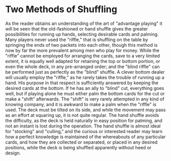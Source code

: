 # Two Methods of Shuffling

As the reader obtains an understanding of the art of "advantage playing" it will be seen that the old-fashioned or hand shuffle gives the greater possibilities for running up hands, selecting desirable cards and palming. Many players never used the "riffle," that is shuffling on the table by springing the ends of two packets into each other, though this method is now by far the more prevalent among men who play for money. While the "riffle" cannot be employed for arranging the cards, save to a very limited extent, it is equally well adapted for retaining the top or bottom portion, or even the whole deck, in any pre-arranged order; and the "blind riffle" can be performed just as perfectly as the "blind" shuffle. A clever bottom dealer will usually employ the "riffle," as he rarely takes the trouble of running up a hand. His purpose in that respect is sufficiently answered by keeping the desired cards at the bottom. If he has an ally to "blind" cut, everything goes well, but if playing alone he must either palm the bottom cards for the cut or make a "shift" afterwards. The "shift" is very rarely attempted in any kind of knowing company, and it is awkward to make a palm when the "riffle" is used. The deck must be tilted on its side, and while the movement may pass as an effort at squaring up, it is not quite regular. The hand shuffle avoids the difficulty, as the deck is held naturally in easy position for palming, and not an instant is lost during the operation. The hand shuffle is almost ideal for "stocking" and "culling," and the curious or interested reader may learn how a perfect knowledge is maintained of the whereabouts of any particular cards, and how they are collected or separated, or placed in any desired positions, while the deck is being shuffled apparently without heed or design.

